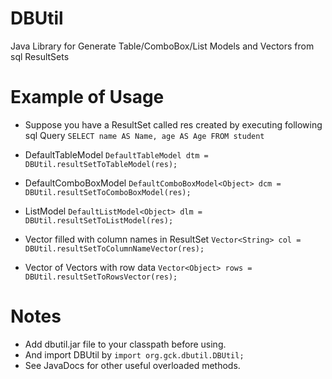 # DBUtil
Java Library for Generate Table/ComboBox/List Models and Vectors from sql ResultSets

# Example of Usage
* Suppose you have a ResultSet called res created by executing following sql Query
`SELECT name AS Name, age AS Age FROM student`

* DefaultTableModel
`DefaultTableModel dtm = DBUtil.resultSetToTableModel(res);`

* DefaultComboBoxModel
`DefaultComboBoxModel<Object> dcm = DBUtil.resultSetToComboBoxModel(res);`

* ListModel
`DefaultListModel<Object> dlm = DBUtil.resultSetToListModel(res);`

* Vector filled with column names in ResultSet
`Vector<String> col = DBUtil.resultSetToColumnNameVector(res);`

* Vector of Vectors with row data
`Vector<Object> rows = DBUtil.resultSetToRowsVector(res);`

# Notes
* Add dbutil.jar file to your classpath before using.
* And import DBUtil by `import org.gck.dbutil.DBUtil;` 
* See JavaDocs for other useful overloaded methods.
